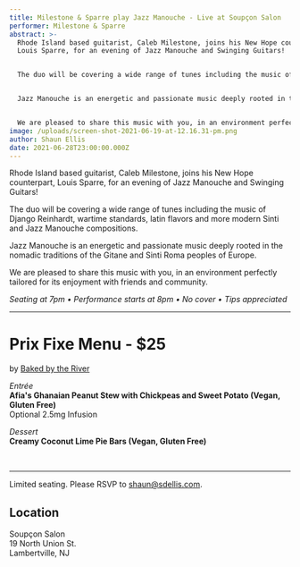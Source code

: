 ```yaml
---
title: Milestone & Sparre play Jazz Manouche - Live at Soupçon Salon
performer: Milestone & Sparre
abstract: >-
  Rhode Island based guitarist, Caleb Milestone, joins his New Hope counterpart,
  Louis Sparre, for an evening of Jazz Manouche and Swinging Guitars!  


  The duo will be covering a wide range of tunes including the music of Django Reinhardt, wartime standards, latin flavors and more modern Sinti and Jazz Manouche compositions.  


  Jazz Manouche is an energetic and passionate music deeply rooted in the nomadic traditions of the Gitane and Sinti Roma peoples of Europe.  


  We are pleased to share this music with you, in an environment perfectly tailored for its enjoyment with friends and community.   
image: /uploads/screen-shot-2021-06-19-at-12.16.31-pm.png
author: Shaun Ellis
date: 2021-06-28T23:00:00.000Z
---
```

Rhode Island based guitarist, Caleb Milestone, joins his New Hope counterpart, Louis Sparre, for an evening of Jazz Manouche and Swinging Guitars!  

The duo will be covering a wide range of tunes including the music of Django Reinhardt, wartime standards, latin flavors and more modern Sinti and Jazz Manouche compositions.  

Jazz Manouche is an energetic and passionate music deeply rooted in the nomadic traditions of the Gitane and Sinti Roma peoples of Europe.  

We are pleased to share this music with you, in an environment perfectly tailored for its enjoyment with friends and community.



*Seating at 7pm • Performance starts at 8pm • No cover • Tips appreciated*

- - -

# Prix Fixe Menu - $25

by [Baked by the River](https://bakedbytheriver.com/)<br/>

*Entrée*<br/>
**Afia's Ghanaian Peanut Stew with Chickpeas and Sweet Potato (Vegan, Gluten Free)** <br/>
Optional 2.5mg Infusion

*Dessert* <br/>
**Creamy Coconut Lime Pie Bars (Vegan, Gluten Free)** 

<br/>

- - -

Limited seating. Please RSVP to shaun@sdellis.com.

## Location

Soupçon Salon<br/>
19 North Union St.<br/>
Lambertville, NJ